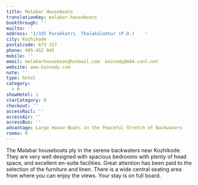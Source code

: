 ```yaml
---
title: Malabar Houseboats
translationKey: malabar-houseboats
bookthrough: ''
mailto: ''
address: '1/335 Purakkatri  Thalakalathur (P.O.)    '
city: Kozhikode
postalcode: 673 317
phone: 495-452 045
mobile: ''
email: malabarhouseboat@hotmail.com  kainady@md4.vsnl.net
website: www.kainady.com
note: ''
type: hotel
category:
  - H
showHotel: 1
starCategory: 0
checkout: ''
accessRail: ''
accessAir: ''
accessBus: ''
advantage: Large House-Boats in the Peaceful Stretch of Backwaters
rooms: 0
---
```

The Malabar houseboats ply in the serene backwaters near Kozhikode. They are very well designed with spacious bedrooms with plenty of head space, and excellent en-suite facilities. Great attention has been paid to the selection of the furniture and linen. There is a wide central seating area from where you can enjoy the views. Your stay is on full board.
